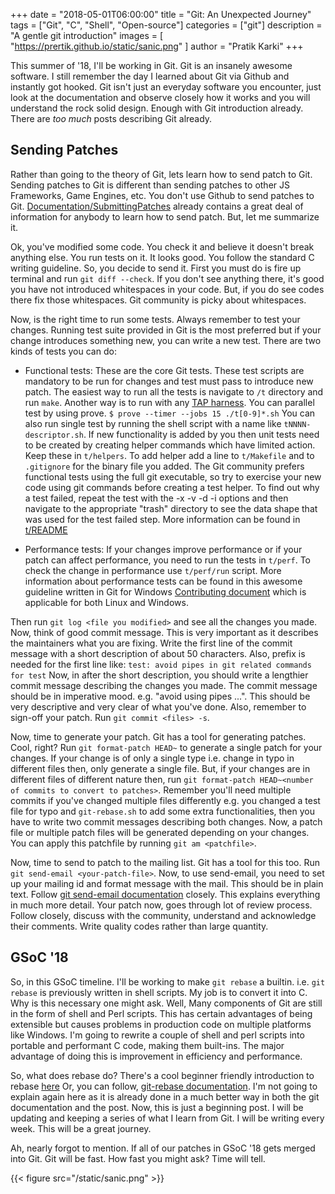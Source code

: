 +++
date = "2018-05-01T06:00:00"
title = "Git: An Unexpected Journey"
tags = ["Git", "C", "Shell", "Open-source"]
categories = ["git"]
description = "A gentle git introduction"
images = [
    "https://prertik.github.io/static/sanic.png"
]
author = "Pratik Karki"
+++

This summer of '18, I'll be working in Git. Git is an insanely
awesome software. I still remember the day I learned about Git via
Github and instantly got hooked. Git isn't just an everyday software
you encounter, just look at the documentation and observe closely
how it works and you will understand the rock solid design.
Enough with Git introduction already. There are _too_ _much_ posts
describing Git already.

## Sending Patches

Rather than going to the theory of Git, lets learn how to send patch
to Git. Sending patches to Git is different than sending patches to
other JS Frameworks, Game Engines, etc. You don't use Github to send
patches to Git. [Documentation/SubmittingPatches](https://github.com/git/git/blob/master/Documentation/SubmittingPatches)
already contains a great deal of information for anybody to learn
how to send patch.
But, let me summarize it.

Ok, you've modified some code. You check it and believe it doesn't break
anything else. You run tests on it. It looks good. You follow the
standard C writing guideline. So, you decide to send it.
First you must do is fire up terminal and run `git diff --check`.
If you don't see anything there, it's good you have not introduced
whitespaces in your code. But, if you do see codes there fix
those whitespaces. Git community is picky about whitespaces.

Now, is the right time to run some tests. Always remember to test your
changes. Running test suite provided in Git is the most preferred but
if your change introduces something new, you can write a new test.
There are two kinds of tests you can do:

* Functional tests: These are the core Git tests. These test scripts
are mandatory to be run for changes and test must pass to introduce
new patch. The easiest way to run all the tests is navigate to `/t`
directory and run `make`. Another way is to run with any [TAP harness](https://testanything.org/).
You can parallel test by using prove.
`$ prove --timer --jobs 15 ./t[0-9]*.sh`
You can also run single test by running the shell script with a name
like `tNNNN-descriptor.sh`. If new functionality is added by you then
unit tests need to be created by creating helper commands which have
limited action. Keep these in `t/helpers`. To add helper add a line to
`t/Makefile` and to `.gitignore` for the binary file you added. The Git
community prefers functional tests using the full git executable, so try
to exercise your new code using git commands before creating a test helper.
To find out why a test failed, repeat the test with the -x -v -d -i options
and then navigate to the appropriate "trash" directory to see the data shape
that was used for the test failed step. More information can be found in [t/README](https://github.com/git/git/blob/master/t/README)

* Performance tests: If your changes improve performance or if your patch
can affect performance, you need to run the tests in `t/perf`. To check the
change in performance use `t/perf/run` script.
More information about performance tests can be found in this awesome guideline
written in Git for Windows [Contributing document](https://github.com/git-for-windows/git/blob/master/CONTRIBUTING.md#performance-tests)
which is applicable for both Linux and Windows.

Then run `git log <file you modified>` and see all the changes you made.
Now, think of good commit message. This is very important as it
describes the maintainers what you are fixing. Write the first line
of the commit message with a short description of about 50 characters.
Also, prefix is needed for the first line like:
`test: avoid pipes in git related commands for test`
Now, in after the short description, you should write a lengthier
commit message describing the changes you made. The commit message
should be in imperative mood. e.g. "avoid using pipes ...".
This should be very descriptive and very clear of what you've done.
Also, remember to sign-off your patch. Run `git commit <files> -s`.

Now, time to generate your patch. Git has a tool for generating patches.
Cool, right? Run `git format-patch HEAD~` to generate a single patch
for your changes. If your change is of only a single type i.e. change
in typo in different files then, only generate a single file. But, if
your changes are in different files of different nature then, run
`git format-patch HEAD~<number of commits to convert to patches>`.
Remember you'll need multiple commits if you've changed multiple files
differently e.g. you changed a test file for typo and `git-rebase.sh`
to add some extra functionalities, then you have to write two commit
messages describing both changes.
Now, a patch file or multiple patch files will be generated depending
on your changes. You can apply this patchfile by running `git am <patchfile>`.

Now, time to send to patch to the mailing list. Git has a tool for this
too. Run `git send-email <your-patch-file>`. Now, to use send-email, you need
to set up your mailing id and format message with the mail. This should be
in plain text. Follow [git send-email documentation](https://git-scm.com/docs/git-send-email)
closely. This explains everything in much more detail.
Your patch now, goes through lot of review process. Follow closely,
discuss with the community, understand and acknowledge their comments.
Write quality codes rather than large quantity.


## GSoC '18

So, in this GSoC timeline. I'll be working to make `git rebase` a builtin.
i.e. `git rebase` is previously written in shell scripts. My job is to convert
it into C.
Why is this necessary one might ask.
Well, Many components of Git are still in the form of shell and Perl scripts.
This has certain advantages of being extensible but causes problems in production
code on multiple platforms like Windows. I'm going to rewrite a couple of shell
and perl scripts into portable and performant C code, making them built-ins.
The major advantage of doing this is improvement in efficiency and performance.

So, what does rebase do?
There's a cool beginner friendly introduction to rebase [here](https://dev.to/maxwell_dev/the-git-rebase-introduction-i-wish-id-had)
Or, you can follow, [git-rebase documentation](https://git-scm.com/docs/git-rebase).
I'm not going to explain again here as it is already done in a much
better way in both the git documentation and the post.
Now, this is just a beginning post. I will be updating and keeping
a series of what I learn from Git. I will be writing every week.
This will be a great journey.

Ah, nearly forgot to mention. If all of our patches in GSoC '18 gets
merged into Git. Git will be fast. How fast you might ask? Time will tell.

{{< figure src="/static/sanic.png" >}}
